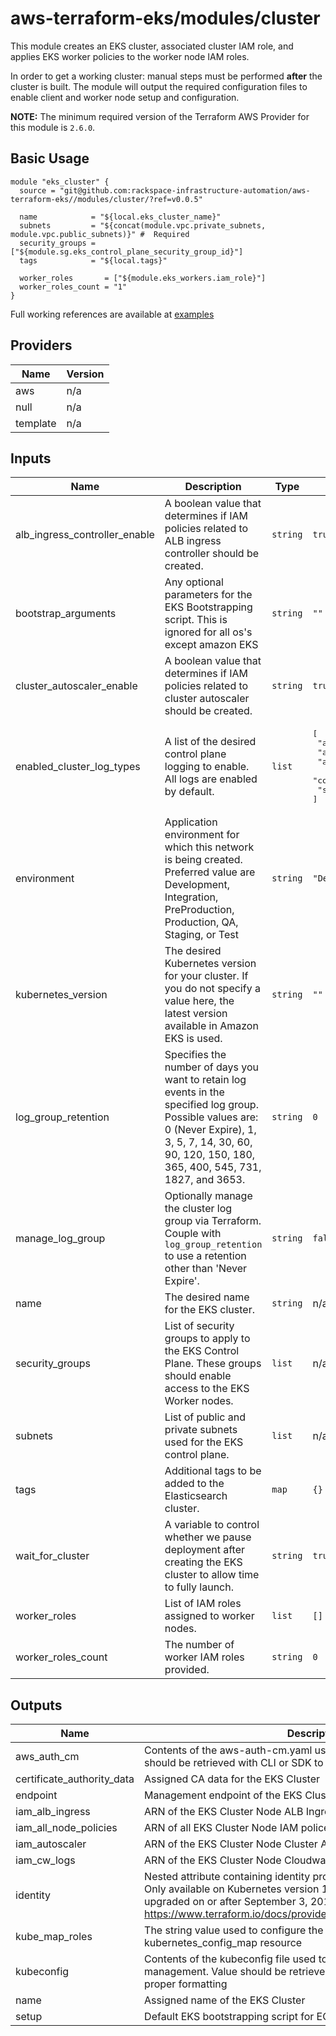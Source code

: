 # aws-terraform-eks/modules/cluster

This module creates an EKS cluster, associated cluster IAM role, and applies EKS worker policies to the worker node IAM roles.

In order to get a working cluster: manual steps must be performed **after** the cluster is built.  The module will output the required configuration files to enable client and worker node setup and configuration.

**NOTE:** The minimum required version of the Terraform AWS Provider for this module is `2.6.0`.

## Basic Usage

```
module "eks_cluster" {
  source = "git@github.com:rackspace-infrastructure-automation/aws-terraform-eks//modules/cluster/?ref=v0.0.5"

  name            = "${local.eks_cluster_name}"
  subnets         = "${concat(module.vpc.private_subnets, module.vpc.public_subnets)}" #  Required
  security_groups = ["${module.sg.eks_control_plane_security_group_id}"]
  tags            = "${local.tags}"

  worker_roles       = ["${module.eks_workers.iam_role}"]
  worker_roles_count = "1"
}
```

Full working references are available at [examples](examples)

## Providers

| Name | Version |
|------|---------|
| aws | n/a |
| null | n/a |
| template | n/a |

## Inputs

| Name | Description | Type | Default | Required |
|------|-------------|------|---------|:-----:|
| alb\_ingress\_controller\_enable | A boolean value that determines if IAM policies related to ALB ingress controller should be created. | `string` | `true` | no |
| bootstrap\_arguments | Any optional parameters for the EKS Bootstrapping script. This is ignored for all os's except amazon EKS | `string` | `""` | no |
| cluster\_autoscaler\_enable | A boolean value that determines if IAM policies related to cluster autoscaler should be created. | `string` | `true` | no |
| enabled\_cluster\_log\_types | A list of the desired control plane logging to enable. All logs are enabled by default. | `list` | <pre>[<br>  "api",<br>  "audit",<br>  "authenticator",<br>  "controllerManager",<br>  "scheduler"<br>]</pre> | no |
| environment | Application environment for which this network is being created. Preferred value are Development, Integration, PreProduction, Production, QA, Staging, or Test | `string` | `"Development"` | no |
| kubernetes\_version | The desired Kubernetes version for your cluster. If you do not specify a value here, the latest version available in Amazon EKS is used. | `string` | `""` | no |
| log\_group\_retention | Specifies the number of days you want to retain log events in the specified log group. Possible values are: 0 (Never Expire), 1, 3, 5, 7, 14, 30, 60, 90, 120, 150, 180, 365, 400, 545, 731, 1827, and 3653. | `string` | `0` | no |
| manage\_log\_group | Optionally manage the cluster log group via Terraform. Couple with `log_group_retention` to use a retention other than 'Never Expire'. | `string` | `false` | no |
| name | The desired name for the EKS cluster. | `string` | n/a | yes |
| security\_groups | List of security groups to apply to the EKS Control Plane.  These groups should enable access to the EKS Worker nodes. | `list` | n/a | yes |
| subnets | List of public and private subnets used for the EKS control plane. | `list` | n/a | yes |
| tags | Additional tags to be added to the Elasticsearch cluster. | `map` | `{}` | no |
| wait\_for\_cluster | A variable to control whether we pause deployment after creating the EKS cluster to allow time to fully launch. | `string` | `true` | no |
| worker\_roles | List of IAM roles assigned to worker nodes. | `list` | `[]` | no |
| worker\_roles\_count | The number of worker IAM roles provided. | `string` | `0` | no |

## Outputs

| Name | Description |
|------|-------------|
| aws\_auth\_cm | Contents of the aws-auth-cm.yaml used for cluster configuration.  Value should be retrieved with CLI or SDK to ensure proper formatting |
| certificate\_authority\_data | Assigned CA data for the EKS Cluster |
| endpoint | Management endpoint of the EKS Cluster |
| iam\_alb\_ingress | ARN of the EKS Cluster Node ALB Ingress Controller IAM policy |
| iam\_all\_node\_policies | ARN of all EKS Cluster Node IAM polices |
| iam\_autoscaler | ARN of the EKS Cluster Node Cluster Autoscaler IAM policy |
| iam\_cw\_logs | ARN of the EKS Cluster Node Cloudwatch Logs IAM policy |
| identity | Nested attribute containing identity provider information for your cluster. Only available on Kubernetes version 1.13 and 1.14 clusters created or upgraded on or after September 3, 2019. https://www.terraform.io/docs/providers/aws/r/eks_cluster.html#identity |
| kube\_map\_roles | The string value used to configure the cluster with the kubernetes\_config\_map resource |
| kubeconfig | Contents of the kubeconfig file used to connect to the cluster for management.  Value should be retrieved with CLI or SDK to ensure proper formatting |
| name | Assigned name of the EKS Cluster |
| setup | Default EKS bootstrapping script for EC2 |

